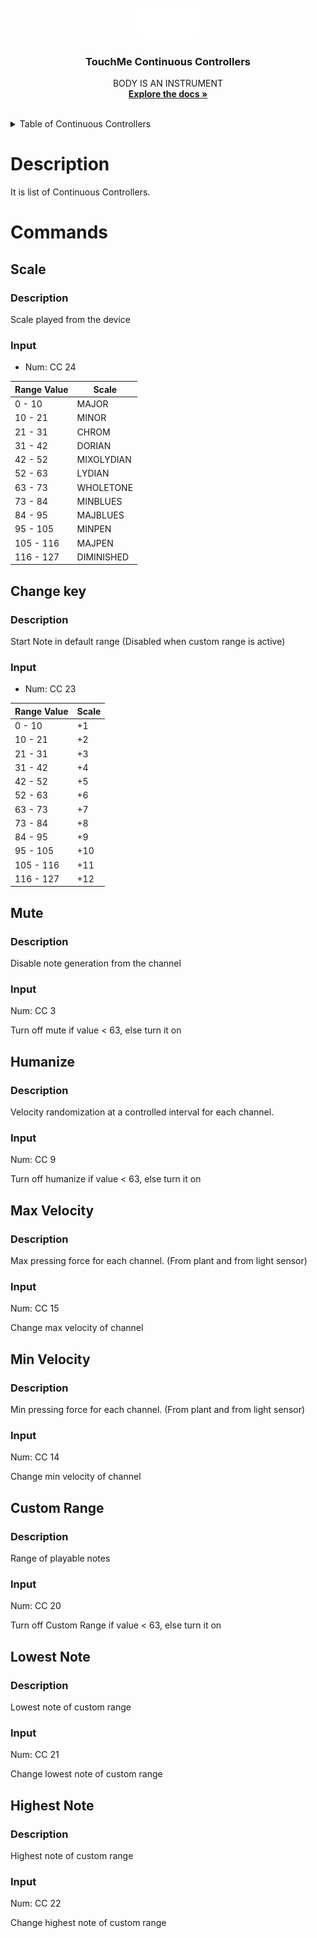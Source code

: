 <!-- PROJECT LOGO -->
<br />
<div align="center">
  <a href="https://github.com/Playtronica">
    <img src="static/logo.png" alt="Logo" width="100">
  </a>

<h3 align="center">TouchMe Continuous Controllers</h3>

  <p align="center">
    BODY IS AN INSTRUMENT
    <br />
    <a href="https://github.com/Playtronica/Biotron"><strong>Explore the docs »</strong></a>
    <br />
    <br />
  </p>
</div>

<!-- TABLE OF CONTENTS -->

<details >

  <summary>Table of Continuous Controllers</summary>

  <ol>

1)[Commands](#commands)
1) [Sensitivity (fib)](#sensitivity--fib-)
2) [Smoothness](#smoothness)
3) [Scale](#scale)
4) [Max Velocity](#max-velocity)
5) [Min Velocity](#min-velocity)
6) [Humanize](#humanize)
7) [Ultra sensitivity](#ultra-sensitivity)
8) [Same Note](#same-note)
9) [Note Off Percent](#note-off-percent)
10) [Light Notes Range](#light-notes-range)
11) [Light Pitch Bend](#light-pitch-bend)
12) [Performance Mode](#performance-mode)

  </ol>

</details>

# Description

It is list of Continuous Controllers.

# Commands

## Scale

### Description

Scale played from the device

### Input
- Num: CC 24


| Range Value | Scale      |
|-------------|------------|
| 0 - 10      | MAJOR      |
| 10 - 21     | MINOR      |
| 21 - 31     | CHROM      |
| 31 - 42     | DORIAN     |
| 42 - 52     | MIXOLYDIAN |
| 52 - 63     | LYDIAN     |
| 63 - 73     | WHOLETONE  |
| 73 - 84     | MINBLUES   |
| 84 - 95     | MAJBLUES   |
| 95 - 105    | MINPEN     |
| 105 - 116   | MAJPEN     |
| 116 - 127   | DIMINISHED |


## Change key

### Description

Start Note in default range (Disabled when custom range is active)

### Input
- Num: CC 23

| Range Value | Scale |
|-------------|-------|
| 0 - 10      | +1    |
| 10 - 21     | +2    |
| 21 - 31     | +3    |
| 31 - 42     | +4    |
| 42 - 52     | +5    |
| 52 - 63     | +6    |
| 63 - 73     | +7    |
| 73 - 84     | +8    |
| 84 - 95     | +9    |
| 95 - 105    | +10   |
| 105 - 116   | +11   |
| 116 - 127   | +12   |


## Mute

### Description

Disable note generation from the channel

### Input
Num: CC 3

Turn off mute if value < 63, else turn it on

## Humanize

### Description

Velocity randomization at a controlled interval for each channel.

### Input
Num: CC 9

Turn off humanize if value < 63, else turn it on


## Max Velocity

### Description

Max pressing force for each channel. (From plant and from light sensor)

### Input
Num: CC 15

Change max velocity of channel


## Min Velocity

### Description

Min pressing force for each channel. (From plant and from light sensor)

### Input
Num: CC 14

Change min velocity of channel

## Custom Range

### Description

Range of playable notes

### Input
Num: CC 20

Turn off Custom Range if value < 63, else turn it on


## Lowest Note

### Description

Lowest note of custom range

### Input
Num: CC 21

Change lowest note of custom range


## Highest Note

### Description

Highest note of custom range

### Input
Num: CC 22

Change highest note of custom range